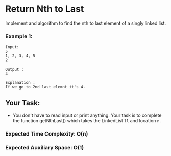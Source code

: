 # Return Nth to Last

Implement and algorithm to find the nth to last element of a singly linked list.

### Example 1:

    Input:
    5
    1, 2, 3, 4, 5
    2
    
    Output : 
    4

    Explanation :
    If we go to 2nd last elemnt it's 4.

## Your Task:
- You don't have to read input or print anything. Your task is to complete the function getNthLast() which takes the LinkedList `ll` and location `n`.

### Expected Time Complexity: O(n)
### Expected Auxiliary Space: O(1)
